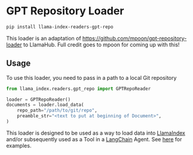 # GPT Repository Loader

```bash
pip install llama-index-readers-gpt-repo
```

This loader is an adaptation of https://github.com/mpoon/gpt-repository-loader
to LlamaHub. Full credit goes to mpoon for coming up with this!

## Usage

To use this loader, you need to pass in a path to a local Git repository

```python
from llama_index.readers.gpt_repo import GPTRepoReader

loader = GPTRepoReader()
documents = loader.load_data(
    repo_path="/path/to/git/repo",
    preamble_str="<text to put at beginning of Document>",
)
```

This loader is designed to be used as a way to load data into [LlamaIndex](https://github.com/run-llama/llama_index/tree/main/llama_index) and/or subsequently used as a Tool in a [LangChain](https://github.com/hwchase17/langchain) Agent. See [here](https://github.com/emptycrown/llama-hub/tree/main) for examples.
